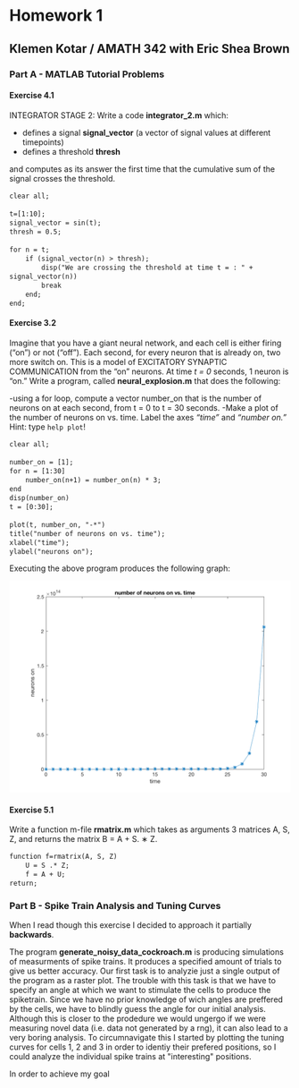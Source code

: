 # Homework 1
## Klemen Kotar / AMATH 342 with Eric Shea Brown

### Part A - MATLAB Tutorial Problems

#### Exercise 4.1

INTEGRATOR STAGE 2: Write a code **integrator_2.m** which:

- defines a signal **signal_vector** (a vector of signal values at different timepoints) 
- defines a threshold **thresh**

and computes as its answer the first time that the cumulative sum of the signal crosses the threshold.

```
clear all;

t=[1:10];
signal_vector = sin(t);
thresh = 0.5;

for n = t;
    if (signal_vector(n) > thresh);
        disp("We are crossing the threshold at time t = : " + signal_vector(n))
        break
    end;
end;
```

#### Exercise 3.2

Imagine that you have a giant neural network, and each cell is either firing (“on”) or not (“off”). Each second, for every neuron that is already on, two more switch on. This is a model of EXCITATORY SYNAPTIC COMMUNICATION from the “on” neurons. At time *t = 0* seconds, 1 neuron is “on.” Write a program, called **neural_explosion.m** that does the following:

-using a for loop, compute a vector number_on that is the number of neurons on at each second, from t = 0 to t = 30 seconds.
-Make a plot of the number of neurons on vs. time. Label the axes *“time”* and *“number on.”* Hint: type ```help plot```!

```
clear all;

number_on = [1];
for n = [1:30]
    number_on(n+1) = number_on(n) * 3;
end
disp(number_on)
t = [0:30];

plot(t, number_on, "-*")
title("number of neurons on vs. time");
xlabel("time");
ylabel("neurons on");
```
Executing the above program produces the following graph:


![alt text](number_of_neurons_on_vs_time.png)


#### Exercise 5.1

Write a function m-file **rmatrix.m** which takes as arguments 3 matrices A, S, Z, and returns the matrix B = A + S. ∗ Z.

```
function f=rmatrix(A, S, Z)
    U = S .* Z;
    f = A + U;
return;
```


### Part B - Spike Train Analysis and Tuning Curves

When I read though this exercise I decided to approach it partially **backwards**. 

The program **generate_noisy_data_cockroach.m** is producing simulations of measurments of spike trains. It produces a specified amount of trials to give us better accuracy.
Our first task is to analyzie just a single output of the program as a raster plot. The trouble with this task is that we have to specify an angle at which we want to stimulate the cells to produce the spiketrain. Since we have no prior knowledge of wich angles are preffered by the cells, we have to blindly guess the angle for our initial analysis. Although this is closer to the prodedure we would ungergo if we were measuring novel data (i.e. data not generated by a rng), it can also lead to a very boring analysis.
To circumnavigate this I started by plotting the tuning curves for cells 1, 2 and 3 in order to identiy their prefered positions, so I could analyze the individual spike trains at "interesting" positions.

In order to achieve my goal 

